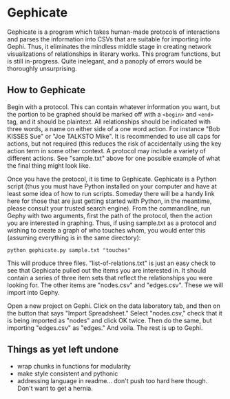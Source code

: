 # Gephicate

Gephicate is a program which takes human-made protocols of interactions and parses the information into CSVs that are suitable for importing into Gephi. Thus, it eliminates the mindless middle stage in creating network visualizations of relationships in literary works. This program functions, but is still in-progress. Quite inelegant, and a panoply of errors would be thoroughly unsurprising.

## How to Gephicate

Begin with a protocol. This can contain whatever information you want, but the portion to be graphed should be marked off with a `<begin>` and `<end>` tag, and it should be plaintext. All relationships should be indicated with three words, a name on either side of a one word action. For instance "Bob KISSES Sue" or "Joe TALKSTO Mike". It is recommended to use all caps for actions, but not required (this reduces the risk of accidentally using the key action term in some other context. A protocol may include a variety of different actions. See "sample.txt" above for one possible example of what the final thing might look like.

Once you have the protocol, it is time to Gephicate. Gephicate is a Python script (thus you must have Python installed on your computer and have at least some idea of how to run scripts. Someday there will be a handy link here for those that are just getting started with Python, in the meantime, please consult your trusted search engine). From the commandline, run Gephy with two arguments, first the path of the protocol, then the action you are interested in graphing. Thus, if using sample.txt as a protocol and wishing to create a graph of who touches whom, you would enter this (assuming everything is in the same directory):

```
python gephicate.py sample.txt "touches"
```

This will produce three files. "list-of-relations.txt" is just an easy check to see that Gephicate pulled out the items you are interested in. It should contain a series of three item sets that reflect the relationships you were looking for. The other items are "nodes.csv" and "edges.csv". These we will import into Gephy.

Open a new project on Gephi. Click on the data laboratory tab, and then on the button that says "Import Spreadsheet." Select "nodes.csv," check that it is being imported as "nodes" and click OK twice. Then do the same, but importing "edges.csv" as "edges." And voila. The rest is up to Gephi.

## Things as yet left undone
- wrap chunks in functions for modularity
- make style consistent and pythonic
- addressing language in readme... don't push too hard here though. Don't want to get a hernia.